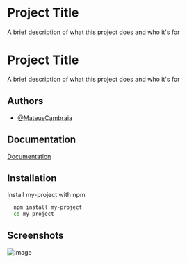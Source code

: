 
# Project Title

A brief description of what this project does and who it's for


# Project Title

A brief description of what this project does and who it's for


## Authors

- [@MateusCambraia](https://github.com/MateusCambraiaGHP)


## Documentation

[Documentation](https://linktodocumentation)


## Installation

Install my-project with npm

```bash
  npm install my-project
  cd my-project
```
    
## Screenshots

![image](https://github.com/user-attachments/assets/e81a2648-d5a0-48a1-bbf3-8cfb6696f328)


